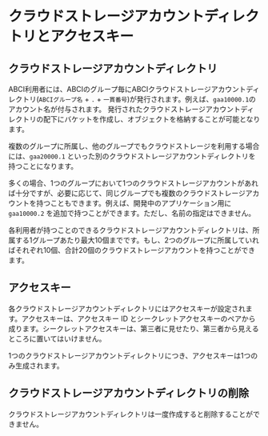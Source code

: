 # クラウドストレージアカウントディレクトリとアクセスキー

## クラウドストレージアカウントディレクトリ

ABCI利用者には、ABCIのグループ毎にABCIクラウドストレージアカウントディレクトリ(`ABCIグループ名` + `.` + `一貫番号`)が発行されます。例えば、`gaa10000.1`のアカウント名が付与されます。
発行されたクラウドストレージアカウントディレクトリの配下にバケットを作成し、オブジェクトを格納することが可能となります。

複数のグループに所属し、他のグループでもクラウドストレージを利用する場合には、`gaa20000.1` といった別のクラウドストレージアカウントディレクトリを持つことになります。

多くの場合、1つのグループにおいて1つのクラウドストレージアカウントがあれば十分ですが、必要に応じて、同じグループでも複数のクラウドストレージアカウントを持つこともできます。例えば、開発中のアプリケーション用に `gaa10000.2` を追加で持つことができます。ただし、名前の指定はできません。

各利用者が持つことのできるクラウドストレージアカウントディレクトリは、所属する1グループあたり最大10個までです。もし、2つのグループに所属していればそれぞれ10個、合計20個のクラウドストレージアカウントを持つことができます。

## アクセスキー

各クラウドストレージアカウントディレクトリにはアクセスキーが設定されます。アクセスキーは、アクセスキー ID とシークレットアクセスキーのペアから成ります。シークレットアクセスキーは、第三者に見せたり、第三者から見えるところに置いてはいけません。

1つのクラウドストレージアカウントディレクトリにつき、アクセスキーは1つのみ生成されます。

## クラウドストレージアカウントディレクトリの削除

クラウドストレージアカウントディレクトリは一度作成すると削除することができません。
